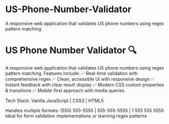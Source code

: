 # US-Phone-Number-Validator
A responsive web application that validates US phone numbers using regex pattern matching.
# US Phone Number Validator 🔍

A responsive web application that validates US phone numbers using regex pattern matching. Features include:
✅ Real-time validation with comprehensive regex
✅ Clean, accessible UI with responsive design
✅ Instant feedback with clear result display
✅ Modern CSS custom properties & transitions
✅ Mobile-first approach with media queries

Tech Stack: Vanilla JavaScript | CSS3 | HTML5

Handles multiple formats: (555) 555-5555 | 555-555-5555 | 1 555 555 5555
Ideal for form validation implementations or learning regex patterns

